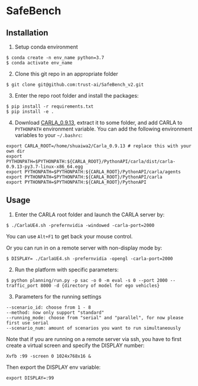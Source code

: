 # SafeBench

## Installation
1. Setup conda environment
```
$ conda create -n env_name python=3.7
$ conda activate env_name
```

2. Clone this git repo in an appropriate folder
```
$ git clone git@github.com:trust-ai/SafeBench_v2.git
```

3. Enter the repo root folder and install the packages:
```
$ pip install -r requirements.txt
$ pip install -e .
```

4. Download [CARLA_0.9.13](https://github.com/carla-simulator/carla/releases), extract it to some folder, and add CARLA to ```PYTHONPATH``` environment variable. You can add the following environment variables to your `~/.bashrc`:
```
export CARLA_ROOT=/home/shuaiwa2/Carla_0.9.13 # replace this with your own dir
export PYTHONPATH=$PYTHONPATH:${CARLA_ROOT}/PythonAPI/carla/dist/carla-0.9.13-py3.7-linux-x86_64.egg
export PYTHONPATH=$PYTHONPATH:${CARLA_ROOT}/PythonAPI/carla/agents
export PYTHONPATH=$PYTHONPATH:${CARLA_ROOT}/PythonAPI/carla
export PYTHONPATH=$PYTHONPATH:${CARLA_ROOT}/PythonAPI
```

## Usage
1. Enter the CARLA root folder and launch the CARLA server by:
```
$ ./CarlaUE4.sh -prefernvidia -windowed -carla-port=2000
```
You can use ```Alt+F1``` to get back your mouse control.

Or you can run in on a remote server with non-display mode by:
```
$ DISPLAY= ./CarlaUE4.sh -prefernvidia -opengl -carla-port=2000
```

2. Run the platform with specific parameters:
```
$ python planning/run.py -p sac -o 0 -m eval -s 0 --port 2000 --traffic_port 8000 -d {directory of model for ego vehicles}
```
3. Parameters for the running settings
```
--scenario_id: choose from 1 - 8
--method: now only support "standard"
--running_mode: choose from "serial" and "parallel", for now please first use serial
--scenario_num: amount of scenarios you want to run simultaneously
```

Note that if you are running on a remote server via ssh, you have to first create a virtual screen and specify the DISPLAY number:
```
Xvfb :99 -screen 0 1024x768x16 &
```
Then export the DISPLAY env variable:
```
export DISPLAY=:99
```
